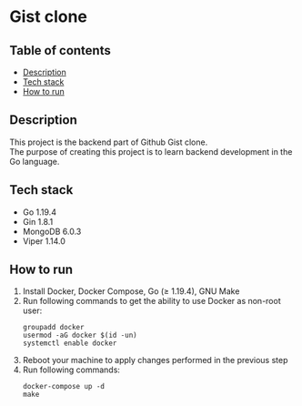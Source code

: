 # Gist clone

## Table of contents

* [Description](#description)
* [Tech stack](#tech-stack)
* [How to run](#how-to-run)

## Description

This project is the backend part of Github Gist clone.\
The purpose of creating this project is to learn backend development in the Go language.

## Tech stack

* Go 1.19.4
* Gin 1.8.1
* MongoDB 6.0.3
* Viper 1.14.0

## How to run

1. Install Docker, Docker Compose, Go (≥ 1.19.4), GNU Make
2. Run following commands to get the ability to use Docker as non-root user:
    ```
    groupadd docker
    usermod -aG docker $(id -un)
    systemctl enable docker
    ```
3. Reboot your machine to apply changes performed in the previous step
4. Run following commands:
    ```
    docker-compose up -d
    make
    ```
